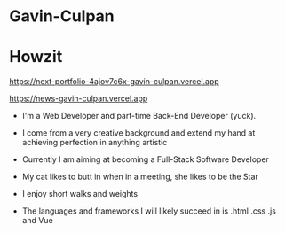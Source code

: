 # Gavin-Culpan
 
# Howzit

https://next-portfolio-4ajov7c6x-gavin-culpan.vercel.app

https://news-gavin-culpan.vercel.app
 
* I'm a Web Developer and part-time Back-End Developer (yuck).

* I come from a very creative background and extend my hand at achieving perfection in anything artistic

* Currently I am aiming at becoming a Full-Stack Software Developer 

* My cat likes to butt in when in a meeting, she likes to be the Star

* I enjoy short walks and weights 

* The languages and frameworks I will likely succeed in is .html .css .js and Vue 
